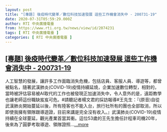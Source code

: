 ```yaml
---
layout: post
title: "[專題] 後疫時代變革／數位科技加速發展 這些工作機會消失中 - 200731-19"
date: 2020-07-31T05:59:29.000Z
author: RTI 中央廣播電臺
from: https://www.rti.org.tw/news/view/id/2074231
tags: [ RTI 中央廣播電臺 ]
categories: [ RTI 中央廣播電臺 ]
---
```

<!--1596175169000-->
[[專題] 後疫時代變革／數位科技加速發展 這些工作機會消失中 - 200731-19](https://www.rti.org.tw/news/view/id/2074231)
------

<div>
人工智慧的發展，讓許多工作面臨消失危機，包括店員、客服人員、導遊等，都曾被點名，隨著武漢肺炎(COVID-19)疫情持續延燒，企業加速數位轉型，相對的，當時被評估容易被AI取代的工作也被發現正加速消失中，令人意外的是，遠距教學也讓老師這份職缺岌岌可危。#請聽記者楊文君的採訪報導#王先生：『(原音)自從武漢肺炎開始蔓延以後，所有陸客也不能入台，旅行社所有的團也全部取消，所以即使我擁有領隊跟導遊證，目前來講是完全沒有收入。』武漢肺炎(COVID-19)疫情持續在全球蔓延，觀光產業首當其衝。這位53歲的王先生擔任計程車司機20年，後來為了圓夢考取導遊、領隊證照...<a target="_blank" href="https://www.rti.org.tw/news/view/id/2074231">...more</a>
</div>

